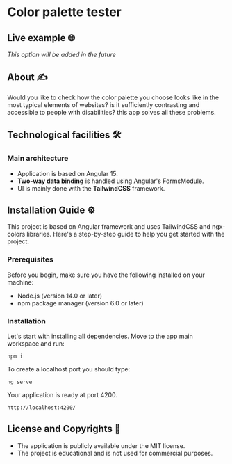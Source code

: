 # Color palette tester

## Live example 🌐

_This option will be added in the future_

## About ✍️

Would you like to check how the color palette you choose looks like in the most typical elements of websites? is it sufficiently contrasting and accessible to people with disabilities? this app solves all these problems.

## Technological facilities 🛠️

### Main architecture

- Application is based on Angular 15.
- **Two-way data binding** is handled using Angular's FormsModule.
- UI is mainly done with the **TailwindCSS** framework.

## Installation Guide ⚙️

This project is based on Angular framework and uses TailwindCSS and ngx-colors libraries. Here's a step-by-step guide to help you get started with the project.

### Prerequisites

Before you begin, make sure you have the following installed on your machine:

- Node.js (version 14.0 or later)
- npm package manager (version 6.0 or later)

### Installation

Let's start with installing all dependencies. Move to the app main workspace and run:

    npm i

To create a localhost port you should type:

    ng serve

Your application is ready at port 4200.

    http://localhost:4200/

## License and Copyrights 📜

- The application is publicly available under the MIT license.
- The project is educational and is not used for commercial purposes.
